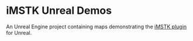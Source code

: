 # iMSTK Unreal Demos
An Unreal Engine project containing maps demonstrating the [iMSTK plugin](https://github.com/JustinMWoo/iMSTKUnrealEnginePlugin) for Unreal.
